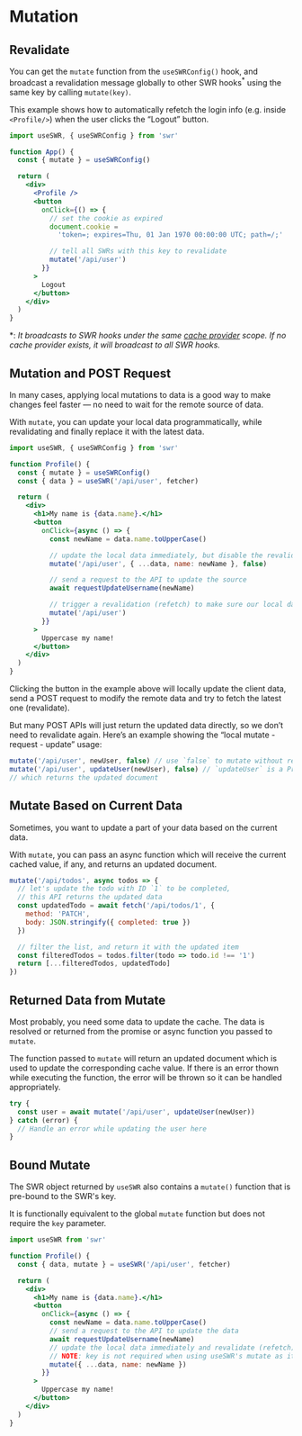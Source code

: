 # Mutation

## Revalidate

You can get the `mutate` function from the `useSWRConfig()` hook, and broadcast
a revalidation message globally to other SWR hooks<sup>\*</sup> using the same
key by calling `mutate(key)`.

This example shows how to automatically refetch the login info (e.g. inside
`<Profile/>`) when the user clicks the “Logout” button.

```jsx
import useSWR, { useSWRConfig } from 'swr'

function App() {
  const { mutate } = useSWRConfig()

  return (
    <div>
      <Profile />
      <button
        onClick={() => {
          // set the cookie as expired
          document.cookie =
            'token=; expires=Thu, 01 Jan 1970 00:00:00 UTC; path=/;'

          // tell all SWRs with this key to revalidate
          mutate('/api/user')
        }}
      >
        Logout
      </button>
    </div>
  )
}
```

\*: _It broadcasts to SWR hooks under the same [cache provider](/docs/cache)
scope. If no cache provider exists, it will broadcast to all SWR hooks._

## Mutation and POST Request

In many cases, applying local mutations to data is a good way to make changes
feel faster — no need to wait for the remote source of data.

With `mutate`, you can update your local data programmatically, while
revalidating and finally replace it with the latest data.

```jsx
import useSWR, { useSWRConfig } from 'swr'

function Profile() {
  const { mutate } = useSWRConfig()
  const { data } = useSWR('/api/user', fetcher)

  return (
    <div>
      <h1>My name is {data.name}.</h1>
      <button
        onClick={async () => {
          const newName = data.name.toUpperCase()

          // update the local data immediately, but disable the revalidation
          mutate('/api/user', { ...data, name: newName }, false)

          // send a request to the API to update the source
          await requestUpdateUsername(newName)

          // trigger a revalidation (refetch) to make sure our local data is correct
          mutate('/api/user')
        }}
      >
        Uppercase my name!
      </button>
    </div>
  )
}
```

Clicking the button in the example above will locally update the client data,
send a POST request to modify the remote data and try to fetch the latest one
(revalidate).

But many POST APIs will just return the updated data directly, so we don’t need
to revalidate again. Here’s an example showing the “local mutate - request -
update” usage:

```jsx
mutate('/api/user', newUser, false) // use `false` to mutate without revalidation
mutate('/api/user', updateUser(newUser), false) // `updateUser` is a Promise of the request,
// which returns the updated document
```

## Mutate Based on Current Data

Sometimes, you want to update a part of your data based on the current data.

With `mutate`, you can pass an async function which will receive the current
cached value, if any, and returns an updated document.

```jsx
mutate('/api/todos', async todos => {
  // let's update the todo with ID `1` to be completed,
  // this API returns the updated data
  const updatedTodo = await fetch('/api/todos/1', {
    method: 'PATCH',
    body: JSON.stringify({ completed: true })
  })

  // filter the list, and return it with the updated item
  const filteredTodos = todos.filter(todo => todo.id !== '1')
  return [...filteredTodos, updatedTodo]
})
```

## Returned Data from Mutate

Most probably, you need some data to update the cache. The data is resolved or
returned from the promise or async function you passed to `mutate`.

The function passed to `mutate` will return an updated document which is used to
update the corresponding cache value. If there is an error thown while executing
the function, the error will be thrown so it can be handled appropriately.

```jsx
try {
  const user = await mutate('/api/user', updateUser(newUser))
} catch (error) {
  // Handle an error while updating the user here
}
```

## Bound Mutate

The SWR object returned by `useSWR` also contains a `mutate()` function that is
pre-bound to the SWR's key.

It is functionally equivalent to the global `mutate` function but does not
require the `key` parameter.

```jsx
import useSWR from 'swr'

function Profile() {
  const { data, mutate } = useSWR('/api/user', fetcher)

  return (
    <div>
      <h1>My name is {data.name}.</h1>
      <button
        onClick={async () => {
          const newName = data.name.toUpperCase()
          // send a request to the API to update the data
          await requestUpdateUsername(newName)
          // update the local data immediately and revalidate (refetch)
          // NOTE: key is not required when using useSWR's mutate as it's pre-bound
          mutate({ ...data, name: newName })
        }}
      >
        Uppercase my name!
      </button>
    </div>
  )
}
```

